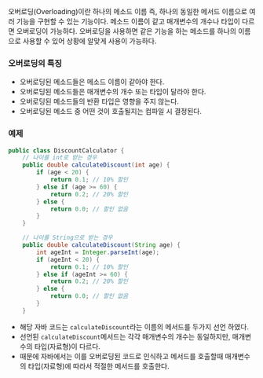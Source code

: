 오버로딩(Overloading)이란 하나의 메소드 이름 즉, 하나의 동일한 메서드 이름으로 여러 기능을 구현할 수 있는 기능이다. 메소드 이름이 같고 매개변수의 개수나 타입이 다르면 오버로딩이 가능하다. 오버로딩을 사용하면 같은 기능을 하는 메소드를 하나의 이름으로 사용할 수 있어 상황에 알맞게 사용이 가능하다.
### 오버로딩의 특징
- 오버로딩된 메소드들은 메소드 이름이 같아야 한다.
- 오버로딩된 메소드들은 매개변수의 개수 또는 타입이 달라야 한다.
- 오버로딩된 메소드들의 반환 타입은 영향을 주지 않는다.
- 오버로딩된 메소드 중 어떤 것이 호출될지는 컴파일 시 결정된다.
### 예제

```java
public class DiscountCalculator {
    // 나이를 int로 받는 경우
    public double calculateDiscount(int age) {
        if (age < 20) {
            return 0.1; // 10% 할인
        } else if (age >= 60) {
            return 0.2; // 20% 할인
        } else {
            return 0.0; // 할인 없음
        }
    }

    // 나이를 String으로 받는 경우
    public double calculateDiscount(String age) {
        int ageInt = Integer.parseInt(age);
        if (ageInt < 20) {
            return 0.1; // 10% 할인
        } else if (ageInt >= 60) {
            return 0.2; // 20% 할인
        } else {
            return 0.0; // 할인 없음
        }
    }
```

- 해당 자바 코드는 `calculateDiscount`라는 이름의 메서드를 두가지 선언 하였다.
- 선언된 `calculateDiscount`메서드는 각각 매개변수의 개수는 동일하지만, 매개변수의 타입(자료형)이 다르다.
- 때문에 자바에서는 이를 오버로딩된 코드로 인식하고 메서드를 호출할때 매개변수의 타입(자료형)에 따라서 적절한 메서드를 호출한다.